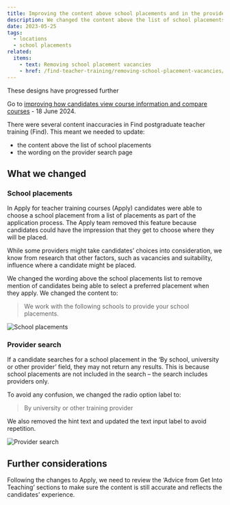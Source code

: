 ```yaml
---
title: Improving the content above school placements and in the provider search
description: We changed the content above the list of school placements and in the provider search to make it more accurate
date: 2023-05-25
tags:
  - locations
  - school placements
related:
  items:
    - text: Removing school placement vacancies
    - href: /find-teacher-training/removing-school-placement-vacancies/
---
```


<div class="govuk-inset-text">
  <p class="govuk-heading-s">
    These designs have progressed further
  </p>
  Go to <a href="/find-teacher-training/improving-course-pages/?">improving how candidates view course information and compare courses</a> - 18 June 2024.
</div>

There were several content inaccuracies in Find postgraduate teacher training (Find). This meant we needed to update:

- the content above the list of school placements
- the wording on the provider search page

## What we changed

### School placements

In Apply for teacher training courses (Apply) candidates were able to choose a school placement from a list of placements as part of the application process. The Apply team removed this feature because candidates could have the impression that they get to choose where they will be placed.

While some providers might take candidates’ choices into consideration, we know from research that other factors, such as vacancies and suitability, influence where a candidate might be placed.

We changed the wording above the school placements list to remove mention of candidates being able to select a preferred placement when they apply. We changed the content to:

> We work with the following schools to provide your school placements.

![School placements](school-placements.png)

### Provider search

If a candidate searches for a school placement in the ‘By school, university or other provider’ field, they may not return any results. This is because school placements are not included in the search – the search includes providers only.

To avoid any confusion, we changed the radio option label to:

> By university or other training provider

We also removed the hint text and updated the text input label to avoid repetition.

![Provider search](provider-search.png)

## Further considerations

Following the changes to Apply, we need to review the ‘Advice from Get Into Teaching’ sections to make sure the content is still accurate and reflects the candidates’ experience.
